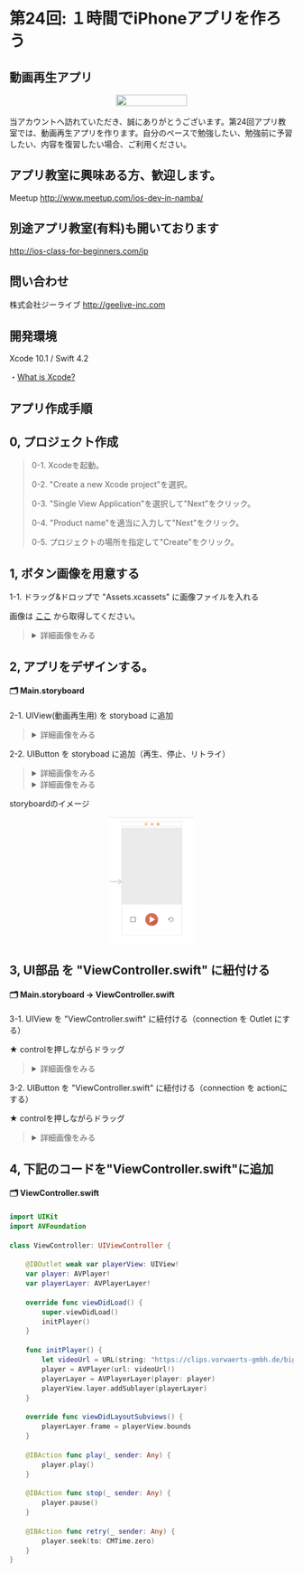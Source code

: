 # 第24回: １時間でiPhoneアプリを作ろう
## 動画再生アプリ

  <div style="text-align:center"><img src ="https://github.com/iosClassForBeginner/MoviePlayApp-jp/blob/master/gifs%2Bimgs/demo.gif" width="50%" height="50%"/></div>

  当アカウントへ訪れていただき、誠にありがとうございます。第24回アプリ教室では、動画再生アプリを作ります。自分のペースで勉強したい、勉強前に予習したい、内容を復習したい場合、ご利用ください。

## アプリ教室に興味ある方、歓迎します。
  Meetup
  http://www.meetup.com/ios-dev-in-namba/

## 別途アプリ教室(有料)も開いております
  http://ios-class-for-beginners.com/jp

## 問い合わせ
  株式会社ジーライブ
  http://geelive-inc.com

## 開発環境
  Xcode 10.1 / Swift 4.2

  ・<a href="https://github.com/learn-co-students/reading-ios-intro-to-xcode-qa-public-001">What is Xcode?</a>

## アプリ作成手順

## 0, プロジェクト作成

> 0-1. Xcodeを起動。
>
> 0-2. "Create a new Xcode project"を選択。
>
> 0-3. "Single View Application"を選択して"Next"をクリック。
>
> 0-4. "Product name"を適当に入力して"Next"をクリック。
>
> 0-5. プロジェクトの場所を指定して"Create"をクリック。

## 1, ボタン画像を用意する

1-1. ドラッグ&ドロップで "Assets.xcassets" に画像ファイルを入れる

画像は [ここ](https://github.com/iosClassForBeginner/MoviePlayApp-jp/blob/master/icons.zip?raw=true) から取得してください。

> <details><summary>詳細画像をみる</summary><div style="text-align:center"><img src ="https://github.com/iosClassForBeginner/MoviePlayApp-jp/blob/master/gifs%2Bimgs/0.gif" /></div></details>

## 2, アプリをデザインする。

#### 🗂 Main.storyboard

2-1. UIView(動画再生用) を storyboad に追加

> <details><summary>詳細画像をみる</summary><div style="text-align:center"><img src ="https://github.com/iosClassForBeginner/MoviePlayApp-jp/blob/master/gifs%2Bimgs/1.gif" /></div></details>

2-2. UIButton を storyboad に追加（再生、停止、リトライ）

> <details><summary>詳細画像をみる</summary><div style="text-align:center"><img src ="https://github.com/iosClassForBeginner/MoviePlayApp-jp/blob/master/gifs%2Bimgs/2.gif" /></div></details>
> <details><summary>詳細画像をみる</summary><div style="text-align:center"><img src ="https://github.com/iosClassForBeginner/MoviePlayApp-jp/blob/master/gifs%2Bimgs/3.gif" /></div></details>

storyboardのイメージ
<div style="text-align:center"><img src ="https://github.com/iosClassForBeginner/MoviePlayApp-jp/blob/master/gifs%2Bimgs/4.png" width="30%" height="30%"/></div>

## 3, UI部品 を "ViewController.swift" に紐付ける

#### 🗂 Main.storyboard -> ViewController.swift

3-1. UIView を "ViewController.swift" に紐付ける（connection を Outlet にする）

★ controlを押しながらドラッグ

> <details><summary>詳細画像をみる</summary><div style="text-align:center"><img src ="https://github.com/iosClassForBeginner/MoviePlayApp-jp/blob/master/gifs%2Bimgs/5.gif" /></div></details>

3-2. UIButton を "ViewController.swift" に紐付ける（connection を actionにする）

★ controlを押しながらドラッグ

> <details><summary>詳細画像をみる</summary><div style="text-align:center"><img src ="https://github.com/iosClassForBeginner/MoviePlayApp-jp/blob/master/gifs%2Bimgs/7.gif" /></div></details>

## 4, 下記のコードを"ViewController.swift"に追加

#### 🗂 ViewController.swift

```Swift
import UIKit
import AVFoundation

class ViewController: UIViewController {

    @IBOutlet weak var playerView: UIView!
    var player: AVPlayer!
    var playerLayer: AVPlayerLayer!

    override func viewDidLoad() {
        super.viewDidLoad()
        initPlayer()
    }

    func initPlayer() {
        let videoUrl = URL(string: "https://clips.vorwaerts-gmbh.de/big_buck_bunny.mp4")
        player = AVPlayer(url: videoUrl!)
        playerLayer = AVPlayerLayer(player: player)
        playerView.layer.addSublayer(playerLayer)
    }

    override func viewDidLayoutSubviews() {
        playerLayer.frame = playerView.bounds
    }

    @IBAction func play(_ sender: Any) {
        player.play()
    }

    @IBAction func stop(_ sender: Any) {
        player.pause()
    }

    @IBAction func retry(_ sender: Any) {
        player.seek(to: CMTime.zero)
    }
}

```
